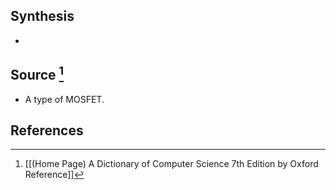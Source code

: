 ## Synthesis
- 
## Source [^1]
- A type of MOSFET.
## References

[^1]: [[(Home Page) A Dictionary of Computer Science 7th Edition by Oxford Reference]]